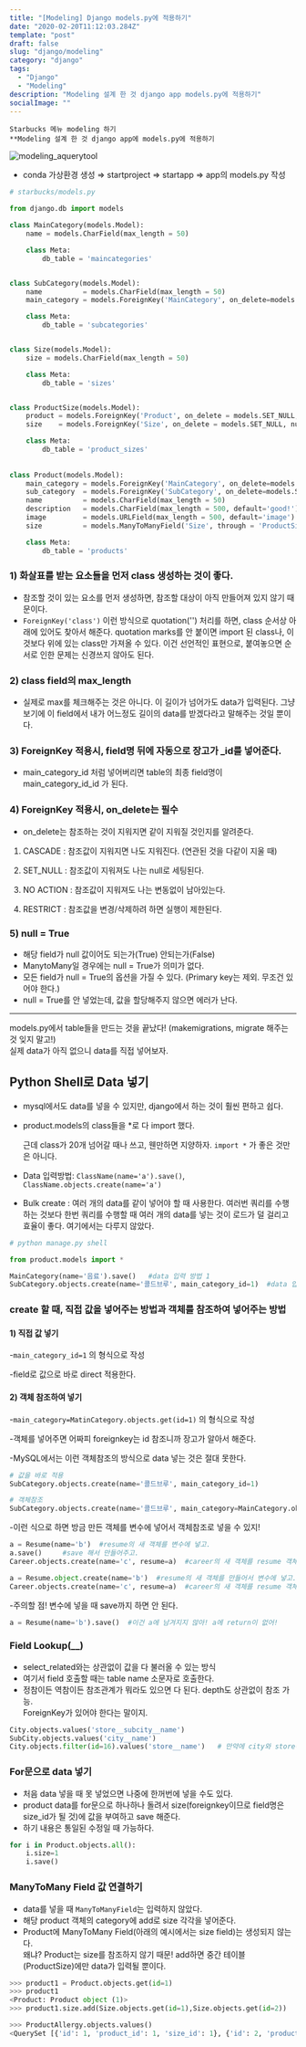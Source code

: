 ```yaml
---
title: "[Modeling] Django models.py에 적용하기"
date: "2020-02-20T11:12:03.284Z"
template: "post"
draft: false
slug: "django/modeling"
category: "django"
tags:
  - "Django"
  - "Modeling"
description: "Modeling 설계 한 것 django app models.py에 적용하기"
socialImage: ""
---
```



```
Starbucks 메뉴 modeling 하기
**Modeling 설계 한 것 django app에 models.py에 적용하기
```

![modeling_aquerytool](https://user-images.githubusercontent.com/53142539/77428924-37a63300-6e1c-11ea-8549-680be3aaeaa1.png)

- conda 가상환경 생성 ⇒ startproject ⇒ startapp ⇒ app의 models.py 작성

```python
# starbucks/models.py

from django.db import models

class MainCategory(models.Model):
    name = models.CharField(max_length = 50) 

    class Meta:
        db_table = 'maincategories'


class SubCategory(models.Model):
    name          = models.CharField(max_length = 50) 
    main_category = models.ForeignKey('MainCategory', on_delete=models.SET_NULL, null=True)

    class Meta:
        db_table = 'subcategories'


class Size(models.Model):
    size = models.CharField(max_length = 50) 

    class Meta:
        db_table = 'sizes'


class ProductSize(models.Model):
    product = models.ForeignKey('Product', on_delete = models.SET_NULL, null = True)
    size    = models.ForeignKey('Size', on_delete = models.SET_NULL, null = True)

    class Meta:
        db_table = 'product_sizes'
  
  
class Product(models.Model):
    main_category = models.ForeignKey('MainCategory', on_delete=models.SET_NULL, null=True)    
    sub_category  = models.ForeignKey('SubCategory', on_delete=models.SET_NULL, null=True)
    name          = models.CharField(max_length = 50) 
    description   = models.CharField(max_length = 500, default='good!')
    image         = models.URLField(max_length = 500, default='image')
    size          = models.ManyToManyField('Size', through = 'ProductSize')

    class Meta:
        db_table = 'products'
```

### 1) 화살표를 받는 요소들을 먼저 class 생성하는 것이 좋다.

- 참조할 것이 있는 요소를 먼저 생성하면, 참조할 대상이 아직 만들어져 있지 않기 때문이다.
- `ForeignKey('class')` 이런 방식으로 quotation('') 처리를 하면, class 순서상 아래에 있어도 찾아서 해준다. quotation marks를 안 붙이면 import 된 class나, 이것보다 위에 있는 class만 가져올 수 있다. 이건 선언적인 표현으로, 붙여놓으면 순서로 인한 문제는 신경쓰지 않아도 된다.

### 2) class field의 max_length

- 실제로 max를 체크해주는 것은 아니다. 이 길이가 넘어가도 data가 입력된다. 그냥 보기에 이 field에서 내가 어느정도 길이의 data를 받겠다라고 말해주는 것일 뿐이다.

### 3) ForeignKey 적용시, field명 뒤에 자동으로 장고가 _id를 넣어준다.

- main_category_id 처럼 넣어버리면 table의 최종 field명이 main_category_id_id 가 된다.

### 4) ForeignKey 적용시, on_delete는 필수

- on_delete는 참조하는 것이 지워지면 같이 지워질 것인지를 알려준다.

1) CASCADE : 참조값이 지워지면 나도 지워진다. (연관된 것을 다같이 지울 때)

2) SET_NULL : 참조값이 지워져도 나는 null로 세팅된다.

3) NO ACTION : 참조값이 지워져도 나는 변동없이 남아있는다.

4) RESTRICT : 참조값을 변경/삭제하려 하면 실행이 제한된다.

### 5) null = True

- 해당 field가 null 값이어도 되는가(True) 안되는가(False)
- ManytoMany일 경우에는 null = True가 의미가 없다.
- 모든 field가 null = True의 옵션을 가질 수 있다. (Primary key는 제외. 무조건 있어야 한다.)
- null = True를 안 넣었는데, 값을 할당해주지 않으면 에러가 난다.

---

models.py에서 table들을 만드는 것을 끝났다! (makemigrations, migrate 해주는 것 잊지 말고!)\
실제 data가 아직 없으니 data를 직접 넣어보자.

## Python Shell로 Data 넣기

- mysql에서도 data를 넣을 수 있지만, django에서 하는 것이 훨씬 편하고 쉽다.
- product.models의 class들을 *로 다 import 했다.

    근데 class가 20개 넘어갈 때나 쓰고, 웬만하면 지양하자. `import *` 가 좋은 것만은 아니다.

- Data 입력방법: `ClassName(name='a').save()`, `ClassName.objects.create(name='a')`
- Bulk create : 여러 개의 data를 같이 넣어야 할 때 사용한다. 여러번 쿼리를 수행하는 것보다 한번 쿼리를 수행할 때 여러 개의 data를 넣는 것이 로드가 덜 걸리고 효율이 좋다. 여기에서는 다루지 않았다.

```python
# python manage.py shell

from product.models import *

MainCategory(name='음료').save()   #data 입력 방법 1
SubCategory.objects.create(name='콜드브루', main_category_id=1)  #data 입력 방법 2
```


### create 할 때, 직접 값을 넣어주는 방법과 객체를 참조하여 넣어주는 방법

#### 1) 직접 값 넣기

-`main_category_id=1` 의 형식으로 작성

-field로 값으로 바로 direct 적용한다.

#### 2) 객체 참조하여 넣기

-`main_category=MatinCategory.objects.get(id=1)` 의 형식으로 작성

-객체를 넣어주면 어짜피 foreignkey는 id 참조니까 장고가 알아서 해준다.

-MySQL에서는 이런 객체참조의 방식으로 data 넣는 것은 절대 못한다.

```python
# 값을 바로 적용
SubCategory.objects.create(name='콜드브루', main_category_id=1)  

# 객체참조
SubCategory.objects.create(name='콜드브루', main_category=MainCategory.objects.get(id=1))
```

-이런 식으로 하면 방금 만든 객체를 변수에 넣어서 객체참조로 넣을 수 있지!

```python
a = Resume(name='b')  #resume의 새 객체를 변수에 넣고.
a.save()     #save 해서 만들어주고.
Career.objects.create(name='c', resume=a)  #career의 새 객체를 resume 객체 참조로 생성

a = Resume.object.create(name='b')  #resume의 새 객체를 만들어서 변수에 넣고.
Career.objects.create(name='c', resume=a)  #career의 새 객체를 resume 객체 참조로 생성
```

-주의할 점! 변수에 넣을 때 save까지 하면 안 된다.

```python
a = Resume(name='b').save()  #이건 a에 남겨지지 않아! a에 return이 없어!
```

### Field Lookup(__)

- select_related와는 상관없이 값을 다 불러올 수 있는 방식
- 여기서 field 호출할 때는 table name 소문자로 호출한다.
- 정참이든 역참이든 참조관계가 뭐라도 있으면 다 된다. depth도 상관없이 참조 가능.\
    ForeignKey가 있어야 한다는 말이지.

```python
City.objects.values('store__subcity__name')
SubCity.objects.values('city__name')
City.objects.filter(id=16).values('store__name')   # 만약에 city와 store에 관계가 없으면 안된다!
```

### For문으로 data 넣기

- 처음 data 넣을 때 못 넣었으면 나중에 한꺼번에 넣을 수도 있다.
- product data를 for문으로 하나하나 돌려서 size(foreignkey이므로 field명은 size_id가 될 것)에 값을 부여하고 save 해준다.
- 하기 내용은 통일된 수정일 때 가능하다.

```python
for i in Product.objects.all():
    i.size=1
    i.save()
```

### ManyToMany Field 값 연결하기

- data를 넣을 때 `ManyToManyField`는 입력하지 않았다.
- 해당 product 객체의 category에 add로 size 각각을 넣어준다.
- Product에 ManyToMany Field(아래의 예시에서는 size field)는 생성되지 않는다.\
    왜냐? Product는 size를 참조하지 않기 때문! add하면 중간 테이블(ProductSize)에만 data가 입력될 뿐이다.

```python
>>> product1 = Product.objects.get(id=1)
>>> product1
<Product: Product object (1)>
>>> product1.size.add(Size.objects.get(id=1),Size.objects.get(id=2))

>>> ProductAllergy.objects.values()
<QuerySet [{'id': 1, 'product_id': 1, 'size_id': 1}, {'id': 2, 'product_id': 1, 'size_id': 2}]>
```